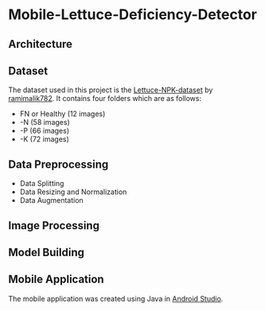 # Mobile-Lettuce-Deficiency-Detector
## Architecture
## Dataset
The dataset used in this project is the [Lettuce-NPK-dataset](https://github.com/ramimalik782/Lettuce-NPK-dataset) by [ramimalik782](https://github.com/ramimalik782).
It contains four folders which are as follows: 
- FN or Healthy (12 images)
- -N (58 images)
- -P (66 images)
- -K (72 images)
## Data Preprocessing
- Data Splitting
- Data Resizing and Normalization
- Data Augmentation
## Image Processing
## Model Building
## Mobile Application
The mobile application was created using Java in [Android Studio](https://developer.android.com/studio). 
